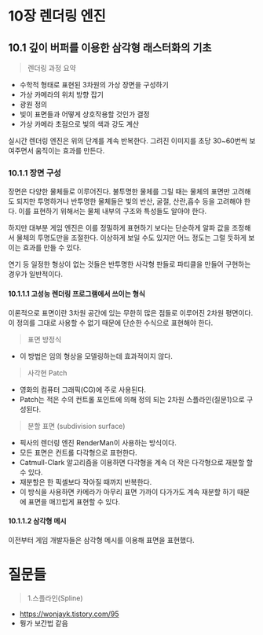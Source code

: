 # 10장 렌더링 엔진

## 10.1 깊이 버퍼를 이용한 삼각형 래스터화의 기초

> 렌더링 과정 요약

* 수학적 형태로 표현된 3차원의 가상 장면을 구성하기
* 가상 카메라의 위치 방향 잡기
* 광원 정의
* 빛이 표면들과 어떻게 상호작용할 것인가 결정
* 가상 카메라 초점으로 빛의 색과 강도 계산

실시간 렌더링 엔진은 위의 단계를 계속 반복한다. 그려진 이미지를 초당 30~60번씩 보여주면서 움직이는 효과를 만든다.

### 10.1.1 장면 구성

장면은 다양한 물체들로 이루어진다. 불투명한 물체를 그릴 때는 물체의 표면만 고려해도 되지만 투명하거나 반투명한 물체들은 빛의 반산, 굴절, 산란,흡수 등을 고려해야 한다. 이를 표현하기 위해서는 물체 내부의 구조와 특성들도 알아야 한다.

하지만 대부분 게임 엔진은 이를 정밀하게 표현하기 보다는 단순하게 알파 값을 조정해서 물체의 투명도만을 조절한다. 이상하게 보일 수도 있지만 어느 정도는 그럴 듯하게 보이는 효과를 만들 수 있다.

연기 등 일정한 형상이 없는 것들은 반투명한 사각형 판들로 파티클을 만들어 구현하는 경우가 일반적이다.

#### 10.1.1.1 고성능 렌더링 프로그램에서 쓰이는 형식

이론적으로 표면이란 3차원 공간에 있는 무한히 많은 점들로 이루어진 2차원 평면이다. 이 정의를 그대로 사용할 수 없기 때문에 단순한 수식으로 표현해야 한다.

> 표면 방정식
* 이 방법은 임의 형상을 모델링하는데 효과적이지 않다.

> 사각현 Patch
* 영화의 컴퓨터 그래픽(CG)에 주로 사용된다.
* Patch는 적은 수의 컨트롤 포인트에 의해 정의 되는 2차원 스플라인(질문1)으로 구성된다.

> 분할 표면 (subdivision surface)
* 픽사의 렌더링 엔진 RenderMan이 사용하는 방식이다.
* 모든 표면은 컨트롤 다각형으로 표현한다.
* Catmull-Clark 알고리즘을 이용하면 다각형을 계속 더 작은 다각형으로 재분할 할 수 있다.
* 재분할은 한 픽셀보다 작아질 때까지 반복한다.
* 이 방식을 사용하면 카메라가 아무리 표면 가까이 다가가도 계속 재분할 하기 때문에 표면을 매끄럽게 표현할 수 있다.

#### 10.1.1.2 삼각형 메시

이전부터 게임 개발자들은 삼각형 메시를 이용해 표면을 표현했다.

# 질문들
> 1.스플라인(Spline)
* https://wonjayk.tistory.com/95
* 뭥가 보간법 같음
